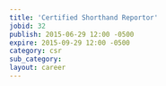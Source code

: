 ```yaml
---
title: 'Certified Shorthand Reportor'
jobid: 32
publish: 2015-06-29 12:00 -0500
expire: 2015-09-29 12:00 -0500
category: csr
sub_category: 
layout: career
---
```

